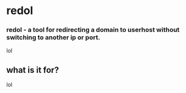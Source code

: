 # redol
### redol - a tool for redirecting a domain to userhost without switching to another ip or port.
lol
## what is it for?
lol

